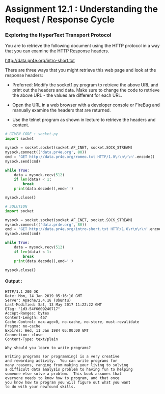 # Assignment 12.1 : Understanding the Request / Response Cycle
### Exploring the HyperText Transport Protocol

You are to retrieve the following document using the HTTP protocol in a way that you can examine the HTTP Response headers.

http://data.pr4e.org/intro-short.txt

There are three ways that you might retrieve this web page and look at the response headers:

* Preferred: Modify the socket1.py program to retrieve the above URL and print out the headers and data. Make sure to change the code to retrieve the above URL - the values are different for each URL.

* Open the URL in a web browser with a developer console or FireBug and manually examine the headers that are returned.

* Use the telnet program as shown in lecture to retrieve the headers and content.

```python
# GIVEN CODE : socket.py
import socket

mysock = socket.socket(socket.AF_INET, socket.SOCK_STREAM)
mysock.connect(('data.pr4e.org', 80))
cmd = 'GET http://data.pr4e.org/romeo.txt HTTP/1.0\r\n\r\n'.encode()
mysock.send(cmd)

while True:
    data = mysock.recv(512)
    if len(data) < 1:
        break
    print(data.decode(),end='')

mysock.close()

# SOLUTION
import socket

mysock = socket.socket(socket.AF_INET, socket.SOCK_STREAM)
mysock.connect(('data.pr4e.org', 80))
cmd = 'GET http://data.pr4e.org/intro-short.txt HTTP/1.0\r\n\r\n'.encode()
mysock.send(cmd)

while True:
    data = mysock.recv(512)
    if len(data) < 1:
        break
    print(data.decode(),end='')

mysock.close()
```

#### Output : 
```
HTTP/1.1 200 OK
Date: Mon, 14 Jan 2019 05:16:10 GMT
Server: Apache/2.4.18 (Ubuntu)
Last-Modified: Sat, 13 May 2017 11:22:22 GMT
ETag: "1d3-54f6609240717"
Accept-Ranges: bytes
Content-Length: 467
Cache-Control: max-age=0, no-cache, no-store, must-revalidate
Pragma: no-cache
Expires: Wed, 11 Jan 1984 05:00:00 GMT
Connection: close
Content-Type: text/plain

Why should you learn to write programs?

Writing programs (or programming) is a very creative
and rewarding activity.  You can write programs for
many reasons, ranging from making your living to solving
a difficult data analysis problem to having fun to helping
someone else solve a problem.  This book assumes that
everyone needs to know how to program, and that once
you know how to program you will figure out what you want
to do with your newfound skills.
```
